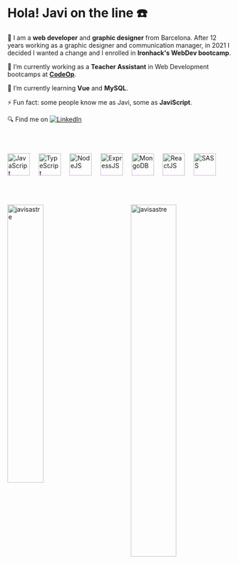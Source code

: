 <h1>Hola! Javi on the line ☎️</h1>

🧬 I am a **web developer** and **graphic designer** from Barcelona. After 12 years working as a graphic designer and communication manager, in 2021 I decided I wanted a change and I enrolled in **Ironhack's WebDev bootcamp**.

🔭 I’m currently working as a **Teacher Assistant** in Web Development bootcamps at **[CodeOp](https://codeop.tech/)**.

🌱 I’m currently learning **Vue** and **MySQL**.

⚡ Fun fact: some people know me as Javi, some as **JaviScript**.

🔍 Find me on [![LinkedIn](https://img.shields.io/badge/linkedin-%230077B5.svg?style=for-the-badge&logo=linkedin&logoColor=white)](https://www.linkedin.com/in/javi-sastre-web-dev/)

<br><br>

<p align="left" width="100%">
<img src="https://cdn.jsdelivr.net/gh/devicons/devicon/icons/javascript/javascript-original.svg" alt="JavaScript" height="50px" />
&nbsp;&nbsp;&nbsp;
<img src="https://cdn.jsdelivr.net/gh/devicons/devicon/icons/typescript/typescript-original.svg" alt="TypeScript" height="50px" />
&nbsp;&nbsp;&nbsp;    
<img src="https://cdn.jsdelivr.net/gh/devicons/devicon/icons/nodejs/nodejs-original.svg" alt="NodeJS" height="50px" />
&nbsp;&nbsp;&nbsp;
<img src="https://cdn.jsdelivr.net/gh/devicons/devicon/icons/express/express-original-wordmark.svg" alt="ExpressJS" height="50px" /> 
&nbsp;&nbsp;&nbsp;
<img src="https://cdn.jsdelivr.net/gh/devicons/devicon/icons/mongodb/mongodb-original-wordmark.svg" alt="MongoDB" height="50px" />
&nbsp;&nbsp;&nbsp;
<img src="https://cdn.jsdelivr.net/gh/devicons/devicon/icons/react/react-original-wordmark.svg" alt="ReactJS" height="50px" /> 
&nbsp;&nbsp;&nbsp;
<img src="https://cdn.jsdelivr.net/gh/devicons/devicon/icons/sass/sass-original.svg" alt="SASS" height="50px" />
</p>

<br><br>

<p><img align="left" src="https://github-readme-stats.vercel.app/api/top-langs?username=javisastre&show_icons=true&theme=dark&locale=en&layout=compact&hide=handlebars,shell" alt="javisastre" width="40%"/><img align="right" src="https://github-readme-stats.vercel.app/api?username=javisastre&show_icons=true&theme=dark&locale=en" alt="javisastre" width="45%"/></p><br>

